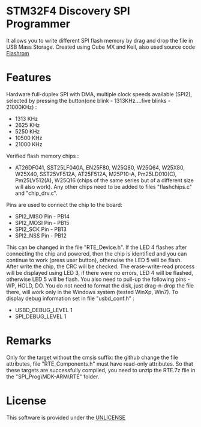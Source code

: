 # STM32F4 Discovery SPI Programmer

It allows you to write different SPI flash memory by drag and drop the file in USB Mass Storage.
Created using Cube MX and Keil, also used source code <a href="https://github.com/flashrom/flashrom" rel="nofollow">Flashrom</a>

# Features

Hardware full-duplex SPI with DMA, multiple clock speeds available (SPI2), selected by pressing the button(one blink - 1313KHz....five blinks - 21000KHz)  :

  - 1313 KHz
  - 2625 KHz
  - 5250 KHz
  - 10500 KHz
  - 21000 KHz

 Verified flash memory chips :
 
  - AT26DF041, SST25LF040A, EN25F80, W25Q80, W25Q64, W25X80, W25X40, SST25VF512A, AT25F512A, M25P10-A, Pm25LD010(C), Pm25LV512(A), W25Q16 (chips of the same series but of a different size will also work).
    Any other chips need to be added to files "flashchips.c" and "chip_drv.c".


Pins are used to connect the chip to the board:
 - SPI2_MISO Pin - PB14
 - SPI2_MOSI Pin - PB15
 - SPI2_SCK  Pin - PB13
 - SPI2_NSS  Pin - PB12

This can be changed in the file "RTE_Device.h".
If the LED 4 flashes after connecting the chip and powered, then the chip is identified and you can continue to work (press user button),
otherwise the LED 5 will be flash. After write the chip, the CRC will be checked. The erase-write-read process will be displayed using LED 3, 
if there were no errors, LED 4 will be flashed, otherwise LED 5 will be flash. You also need to pull-up the following  pins - WP, HOLD, DO.
You do not need to format the disk, just drag-n-drop the file there, will work only in the Windows system (tested WinXp, Win7).
To display debug information set in file "usbd_conf.h" :
 - USBD_DEBUG_LEVEL             1
 - SPI_DEBUG_LEVEL              1

# Remarks

Only for the target without the cmsis suffix:
the github change the file attributes, file "RTE_Components.h" must have read-only attributes.  So that these targets are successfully compiled, 
you need to unzip the RTE.7z file in the "SPI_Prog\MDK-ARM\RTE" folder.
  
# License

This software is provided under the  <a href="http://unlicense.org/" rel="nofollow">UNLICENSE</a>

